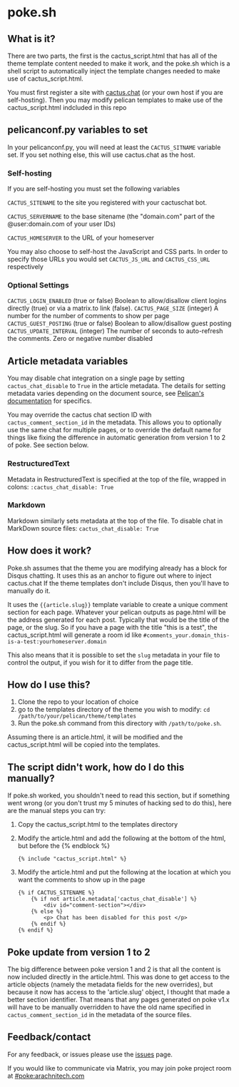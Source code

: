 # poke.sh

## What is it?
There are two parts, the first is the cactus_script.html that has all of the theme template content needed to make it work, and the poke.sh which is a shell script to automatically inject the template changes needed to make use of cactus_script.html.

You must first register a site with [cactus.chat](https://cactus.chat) (or your own host if you are self-hosting).  Then you may modify pelican templates to make use of the cactus_script.html indcluded in this repo

## pelicanconf.py variables to set

In your pelicanconf.py, you will need at least the `CACTUS_SITNAME` variable set.  If you set nothing else, this will use cactus.chat as the host.

### Self-hosting

If you are self-hosting you must set the following variables

`CACTUS_SITENAME` to the site you registered with your cactuschat bot.

`CACTUS_SERVERNAME` to the base sitename (the "domain.com" part of the @user:domain.com of your user IDs)

`CACTUS_HOMESERVER` to the URL of your homeserver

You may also choose to self-host the JavaScript and CSS parts.  In order to specify those URLs you would set `CACTUS_JS_URL` and `CACTUS_CSS_URL` respectively

### Optional Settings

`CACTUS_LOGIN_ENABLED` (true or false) Boolean to allow/disallow client logins
directly (true) or via a matrix.to link (false).
`CACTUS_PAGE_SIZE` (integer) A number for the number of comments to show per page
`CACTUS_GUEST_POSTING` (true or false) Boolean to allow/disallow guest posting
`CACTUS_UPDATE_INTERVAL` (integer) The number of seconds to auto-refresh the
comments.  Zero or negative number disabled

## Article metadata variables

You may disable chat integration on a single page by setting ``cactus_chat_disable`` to ``True`` in the article metadata.  The details for setting metadata varies depending on the document source, see [Pelican's documentation](https://docs.getpelican.com/en/4.5.4/content.html) for specifics.

You may override the cactus chat section ID with ``cactus_comment_section_id`` in the metadata.  This allows you to optionally use the same chat for multiple pages, or to override the default name for things like fixing the difference in automatic generation from version 1 to 2 of poke.  See section below.

### RestructuredText

Metadata in RestructuredText is specified at the top of the file, wrapped in colons:
``:cactus_chat_disable: True``

### Markdown

Markdown similarly sets metadata at the top of the file.  To disable chat in MarkDown source files:
``cactus_chat_disable: True``

## How does it work?

Poke.sh assumes that the theme you are modifying already has a block for Disqus chatting.  It uses this as an anchor to figure out where to inject cactus.chat
If the theme templates don't include Disqus, then you'll have to manually do it.

It uses the `{{article.slug}}` template variable to create a unique comment section for each page.  Whatever your pelican outputs as page.html will be the address generated for each post.  Typically that would be the title of the page, or the slug.  So if you have a page with the title "this is a test", the cactus_script.html will generate a room id like `#comments_your.domain_this-is-a-test:yourhomeserver.domain`

This also means that it is possible to set the ``slug`` metadata in your file to control the output, if you wish for it to differ from the page title.

## How do I use this?

1. Clone the repo to your location of choice
2. go to the templates directory of the theme you wish to modify: `cd /path/to/your/pelican/theme/templates`
3. Run the poke.sh command from this directory with `/path/to/poke.sh`.

Assuming there is an article.html, it will be modified and the cactus_script.html will be copied into the templates.

## The script didn't work, how do I do this manually?

If poke.sh worked, you shouldn't need to read this section, but if something went wrong (or you don't trust my 5 minutes of hacking sed to do this), here are the manual steps you can try:

1. Copy the cactus_script.html to the templates directory
2. Modify the article.html and add the following at the bottom of the html, but before the {% endblock %}

    `{% include "cactus_script.html" %}`

3. Modify the article.html and put the following at the location at which you want the comments to show up in the page
    ```
    {% if CACTUS_SITENAME %}
        {% if not article.metadata['cactus_chat_disable'] %}
            <div id="comment-section"></div>
        {% else %}
            <p> Chat has been disabled for this post </p>
        {% endif %}
    {% endif %}
    ```
## Poke update from version 1 to 2

The big difference between poke version 1 and 2 is that all the content is now included directly in the article.html.  This was done to get access to the article objects (namely the metadata fields for the new overrides), but because it now has access to the 'article.slug' object, I thought that made a better section identifier.  That means that any pages generated on poke v1.x will have to be manually overridden to have the old name specified in ``cactus_comment_section_id`` in the metadata of the source files.

## Feedback/contact

For any feedback, or issues  please use the [issues](https://github.com/kellya/poke/issues) page.

If you would like to communicate via Matrix, you may join poke project room at [#poke:arachnitech.com](https://matrix.to/#/#poke:arachnitech.com)
